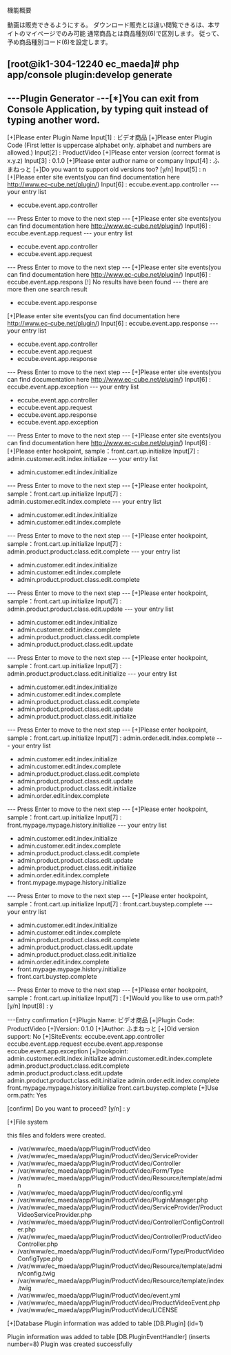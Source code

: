 機能概要

動画は販売できるようにする。
ダウンロード販売とは違い閲覧できるは、本サイトのマイページでのみ可能
通常商品とは商品種別(6)で区別します。
従って、予め商品種別コード(6)を設定します。






[root@ik1-304-12240 ec_maeda]# php app/console plugin:develop generate
------------------------------------------------------
---Plugin Generator
---[*]You can exit from Console Application, by typing quit instead of typing another word.
------------------------------------------------------

[+]Please enter Plugin Name
Input[1] : ビデオ商品
[+]Please enter Plugin Code (First letter is uppercase alphabet only. alphabet and numbers are allowed.)
Input[2] : ProductVideo
[+]Please enter version (correct format is x.y.z)
Input[3] : 0.1.0
[+]Please enter author name or company
Input[4] : ふまねっと
[+]Do you want to support old versions too? [y/n]
Input[5] : n
[+]Please enter site events(you can find documentation here http://www.ec-cube.net/plugin/)
Input[6] : eccube.event.app.controller
--- your entry list
 - eccube.event.app.controller

--- Press Enter to move to the next step ---
[+]Please enter site events(you can find documentation here http://www.ec-cube.net/plugin/)
Input[6] : eccube.event.app.request
--- your entry list
 - eccube.event.app.controller
 - eccube.event.app.request

--- Press Enter to move to the next step ---
[+]Please enter site events(you can find documentation here http://www.ec-cube.net/plugin/)
Input[6] : eccube.event.app.respons
[!] No results have been found
--- there are more then one search result
 - eccube.event.app.response

[+]Please enter site events(you can find documentation here http://www.ec-cube.net/plugin/)
Input[6] : eccube.event.app.response
--- your entry list
 - eccube.event.app.controller
 - eccube.event.app.request
 - eccube.event.app.response

--- Press Enter to move to the next step ---
[+]Please enter site events(you can find documentation here http://www.ec-cube.net/plugin/)
Input[6] : eccube.event.app.exception
--- your entry list
 - eccube.event.app.controller
 - eccube.event.app.request
 - eccube.event.app.response
 - eccube.event.app.exception

--- Press Enter to move to the next step ---
[+]Please enter site events(you can find documentation here http://www.ec-cube.net/plugin/)
Input[6] :
[+]Please enter hookpoint, sample：front.cart.up.initialize
Input[7] : admin.customer.edit.index.initialize
--- your entry list
 - admin.customer.edit.index.initialize

--- Press Enter to move to the next step ---
[+]Please enter hookpoint, sample：front.cart.up.initialize
Input[7] : admin.customer.edit.index.complete
--- your entry list
 - admin.customer.edit.index.initialize
 - admin.customer.edit.index.complete

--- Press Enter to move to the next step ---
[+]Please enter hookpoint, sample：front.cart.up.initialize
Input[7] : admin.product.product.class.edit.complete
--- your entry list
 - admin.customer.edit.index.initialize
 - admin.customer.edit.index.complete
 - admin.product.product.class.edit.complete

--- Press Enter to move to the next step ---
[+]Please enter hookpoint, sample：front.cart.up.initialize
Input[7] : admin.product.product.class.edit.update
--- your entry list
 - admin.customer.edit.index.initialize
 - admin.customer.edit.index.complete
 - admin.product.product.class.edit.complete
 - admin.product.product.class.edit.update

--- Press Enter to move to the next step ---
[+]Please enter hookpoint, sample：front.cart.up.initialize
Input[7] : admin.product.product.class.edit.initialize
--- your entry list
 - admin.customer.edit.index.initialize
 - admin.customer.edit.index.complete
 - admin.product.product.class.edit.complete
 - admin.product.product.class.edit.update
 - admin.product.product.class.edit.initialize

--- Press Enter to move to the next step ---
[+]Please enter hookpoint, sample：front.cart.up.initialize
Input[7] : admin.order.edit.index.complete
--- your entry list
 - admin.customer.edit.index.initialize
 - admin.customer.edit.index.complete
 - admin.product.product.class.edit.complete
 - admin.product.product.class.edit.update
 - admin.product.product.class.edit.initialize
 - admin.order.edit.index.complete

--- Press Enter to move to the next step ---
[+]Please enter hookpoint, sample：front.cart.up.initialize
Input[7] : front.mypage.mypage.history.initialize
--- your entry list
 - admin.customer.edit.index.initialize
 - admin.customer.edit.index.complete
 - admin.product.product.class.edit.complete
 - admin.product.product.class.edit.update
 - admin.product.product.class.edit.initialize
 - admin.order.edit.index.complete
 - front.mypage.mypage.history.initialize

--- Press Enter to move to the next step ---
[+]Please enter hookpoint, sample：front.cart.up.initialize
Input[7] : front.cart.buystep.complete
--- your entry list
 - admin.customer.edit.index.initialize
 - admin.customer.edit.index.complete
 - admin.product.product.class.edit.complete
 - admin.product.product.class.edit.update
 - admin.product.product.class.edit.initialize
 - admin.order.edit.index.complete
 - front.mypage.mypage.history.initialize
 - front.cart.buystep.complete

--- Press Enter to move to the next step ---
[+]Please enter hookpoint, sample：front.cart.up.initialize
Input[7] :
[+]Would you like to use orm.path? [y/n]
Input[8] : y

---Entry confirmation
[+]Plugin Name:  ビデオ商品
[+]Plugin Code:  ProductVideo
[+]Version:  0.1.0
[+]Author:  ふまねっと
[+]Old version support:  No
[+]SiteEvents:
  eccube.event.app.controller
  eccube.event.app.request
  eccube.event.app.response
  eccube.event.app.exception
[+]hookpoint:
  admin.customer.edit.index.initialize
  admin.customer.edit.index.complete
  admin.product.product.class.edit.complete
  admin.product.product.class.edit.update
  admin.product.product.class.edit.initialize
  admin.order.edit.index.complete
  front.mypage.mypage.history.initialize
  front.cart.buystep.complete
[+]Use orm.path:  Yes

[confirm] Do you want to proceed? [y/n] : y

[+]File system

 this files and folders were created.
 - /var/www/ec_maeda/app/Plugin/ProductVideo
 - /var/www/ec_maeda/app/Plugin/ProductVideo/ServiceProvider
 - /var/www/ec_maeda/app/Plugin/ProductVideo/Controller
 - /var/www/ec_maeda/app/Plugin/ProductVideo/Form/Type
 - /var/www/ec_maeda/app/Plugin/ProductVideo/Resource/template/admin
 - /var/www/ec_maeda/app/Plugin/ProductVideo/config.yml
 - /var/www/ec_maeda/app/Plugin/ProductVideo/PluginManager.php
 - /var/www/ec_maeda/app/Plugin/ProductVideo/ServiceProvider/ProductVideoServiceProvider.php
 - /var/www/ec_maeda/app/Plugin/ProductVideo/Controller/ConfigController.php
 - /var/www/ec_maeda/app/Plugin/ProductVideo/Controller/ProductVideoController.php
 - /var/www/ec_maeda/app/Plugin/ProductVideo/Form/Type/ProductVideoConfigType.php
 - /var/www/ec_maeda/app/Plugin/ProductVideo/Resource/template/admin/config.twig
 - /var/www/ec_maeda/app/Plugin/ProductVideo/Resource/template/index.twig
 - /var/www/ec_maeda/app/Plugin/ProductVideo/event.yml
 - /var/www/ec_maeda/app/Plugin/ProductVideo/ProductVideoEvent.php
 - /var/www/ec_maeda/app/Plugin/ProductVideo/LICENSE

[+]Database
 Plugin information was added to table [DB.Plugin] (id=1)

 Plugin information was added to table [DB.PluginEventHandler] (inserts number=8)
Plugin was created successfully




